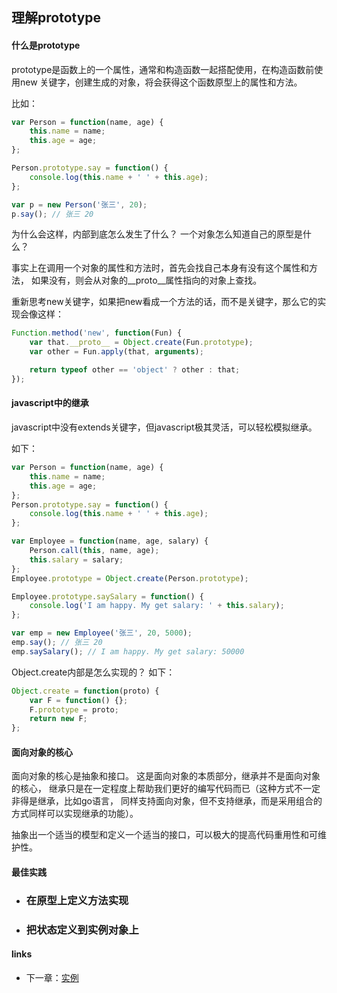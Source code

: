 ## 理解prototype

#### 什么是prototype

prototype是函数上的一个属性，通常和构造函数一起搭配使用，在构造函数前使用new
关键字，创建生成的对象，将会获得这个函数原型上的属性和方法。

比如：
```javascript
var Person = function(name, age) {
	this.name = name;
	this.age = age;
};

Person.prototype.say = function() {
	console.log(this.name + ' ' + this.age);
};

var p = new Person('张三', 20);
p.say(); // 张三 20
```

为什么会这样，内部到底怎么发生了什么？ 一个对象怎么知道自己的原型是什么？

事实上在调用一个对象的属性和方法时，首先会找自己本身有没有这个属性和方法，
如果没有，则会从对象的\__proto\__属性指向的对象上查找。

重新思考new关键字，如果把new看成一个方法的话，而不是关键字，那么它的实现会像这样：
```javascript
Function.method('new', function(Fun) {
	var that.__proto__ = Object.create(Fun.prototype);
	var other = Fun.apply(that, arguments);

	return typeof other == 'object' ? other : that;
});
```

#### javascript中的继承

javascript中没有extends关键字，但javascript极其灵活，可以轻松模拟继承。

如下：

```javascript
var Person = function(name, age) {
	this.name = name;
	this.age = age;
};
Person.prototype.say = function() {
	console.log(this.name + ' ' + this.age);
};

var Employee = function(name, age, salary) {
	Person.call(this, name, age);
	this.salary = salary;
};
Employee.prototype = Object.create(Person.prototype);

Employee.prototype.saySalary = function() {
	console.log('I am happy. My get salary: ' + this.salary);
};

var emp = new Employee('张三', 20, 5000);
emp.say(); // 张三 20
emp.saySalary(); // I am happy. My get salary: 50000
```

Object.create内部是怎么实现的？ 如下：
```javascript
Object.create = function(proto) {
	var F = function() {};
	F.prototype = proto;
	return new F;
};
```

#### 面向对象的核心

面向对象的核心是抽象和接口。 这是面向对象的本质部分，继承并不是面向对象的核心，
继承只是在一定程度上帮助我们更好的编写代码而已（这种方式不一定非得是继承，比如go语言，
同样支持面向对象，但不支持继承，而是采用组合的方式同样可以实现继承的功能）。

抽象出一个适当的模型和定义一个适当的接口，可以极大的提高代码重用性和可维护性。

#### 最佳实践

* ### 在原型上定义方法实现
* ### 把状态定义到实例对象上



#### links

* 下一章：[实例](example.md)

